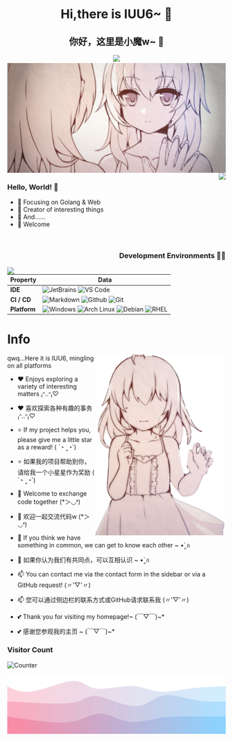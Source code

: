 <h1 align="center">Hi,there is IUU6~ 👋</h1>
<h2 align="center">你好，这里是小魔w~ 👋</h2>

<div align=center><img src="https://readme-typing-svg.demolab.com?font=Open+Sans&duration=4000&pause=500&color=F700DE&center=true&vCenter=true&random=false&width=435&lines=Welcome+to+our+world.;I+like+to+explore+all+kinds+of+interesting+things.;I'm+open+to+all+kinds+of+novelties.;I+want+to+create+a+world+of+my+own+in+code.;In+this+world%2C+I'm+a+normal+girl!"></div>

<img align="center" src="https://raw.githubusercontent.com/iuu6/iuu6/main/pic/whoami.jpg" alt="WhoAmI" />

<img align="right" src="https://github-readme-stats.vercel.app/api?username=iuu6&show_icons=true&icon_color=CE1D2D&text_color=718096&bg_color=ffffff&hide_title=true" />

### Hello, World! 👋

- :orange_book: Focusing on Golang & Web
- :hammer: Creator of interesting things
- :ram: And……
- :ram: Welcome

<div align="right">

<br>

### Development Environments 👨‍💻

<img align="left" src="https://github-readme-stats.vercel.app/api/top-langs/?username=iuu6&layout=compact" />

| Property     | Data                                                         |
| :----------- | ------------------------------------------------------------ |
| **IDE**      | ![JetBrains](https://img.shields.io/badge/-JetBrains-3776AB?style=flat&logo=jetbrains&logoColor=white) ![VS Code](https://img.shields.io/badge/-VS%20Code-3776AB?style=flat&logo=visualstudiocode&logoColor=white) |
| **CI / CD**  | ![Markdown](https://img.shields.io/badge/-Markdown-2088FF?style=flat&logo=Markdown&logoColor=white) ![Github](https://img.shields.io/badge/-Github%20-2088FF?style=flat&logo=Github&logoColor=white) ![Git](https://img.shields.io/badge/-Git%20-2088FF?style=flat&logo=Git&logoColor=white)|
| **Platform** | ![Windows](https://img.shields.io/badge/Windows-%2525233178C6?style=flat-square&logo=windows&logoColor=%23ffffff&labelColor=%2327a2f0&color=%2327a2f0) ![Arch Linux](https://img.shields.io/badge/-Arch%20Linux-%25233178C6?style=flat-square&logo=archlinux&logoColor=white&labelColor=%232e7bc1&color=%232e7bc1) ![Debian](https://img.shields.io/badge/Debian-%A81D33?style=flat-square&logo=debian&logoColor=%23fff&labelColor=%A81D33&color=%23E34F26) ![RHEL](https://img.shields.io/badge/RHEL-%A81D33?style=flat-square&logo=redhat&logoColor=%23fff&labelColor=%EE0000&color=%23E34F26) |

</div>




# Info

<img align="right" src="https://raw.githubusercontent.com/iuu6/iuu6/main/pic/cry.png" width="60%" height="60%" alt="XiaTian" />

qwq…Here it is IUU6, mingling on all platforms

 - ❤️ Enjoys exploring a variety of interesting matters ₍ᐢ..ᐢ₎♡
 - ❤️ 喜欢探索各种有趣的事务 ₍ᐢ..ᐢ₎♡

 - ⭐ If my project helps you, please give me a little star as a reward! ( ´◔︎ ‸◔︎`)
 - ⭐ 如果我的项目帮助到你，请给我一个小星星作为奖励 ( ´◔︎ ‸◔︎`)

 - 💬 Welcome to exchange code together (*＞◡❛)
 - 💬 欢迎一起交流代码w (*＞◡❛)

 - 🤝 If you think we have something in common, we can get to know each other ~ •́‸ก
 - 🤝 如果你认为我们有共同点，可以互相认识 ~ •́‸ก

 - 📫 You can contact me via the contact form in the sidebar or via a GitHub request! (〃'▽'〃)
 - 📫 您可以通过侧边栏的联系方式或GitHub请求联系我 (〃'▽'〃)

 - 💕 Thank you for visiting my homepage!~ (￣▽￣)~*
 - 💕 感谢您参观我的主页 ~ (￣▽￣)~*


### Visitor Count

![Counter](https://moe-counter.glitch.me/get/@iuu6?theme=rule34)

![bottom_wave](https://raw.githubusercontent.com/iuu6/iuu6/main/pic/bottom_wave.svg)
